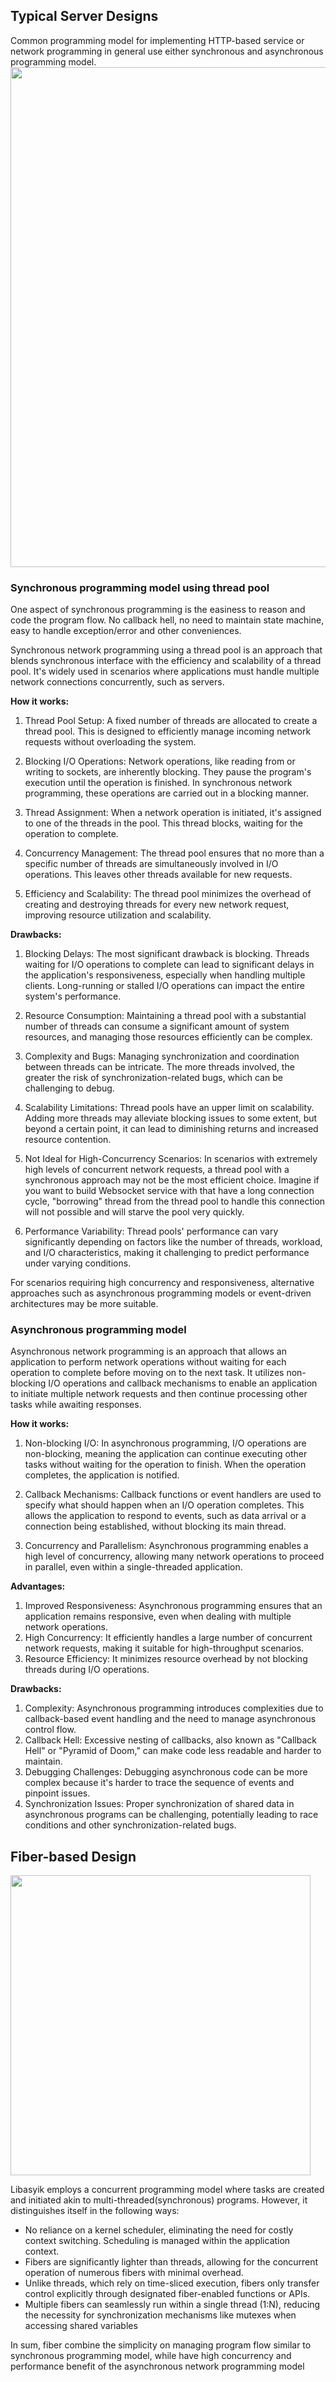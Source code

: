 ## Typical Server Designs
Common programming model for implementing HTTP-based service or network programming in general use either synchronous and asynchronous programming model.
<img src="typical_server_designs.png" width="800" >

### Synchronous programming model using thread pool
One aspect of synchronous programming is the easiness to reason and code the program flow. No callback hell, no need to maintain state machine, easy to handle exception/error and other conveniences.

Synchronous network programming using a thread pool is an approach that blends synchronous interface with the efficiency and scalability of a thread pool. It's widely used in scenarios where applications must handle multiple network connections concurrently, such as servers.

**How it works:**
1. Thread Pool Setup: A fixed number of threads are allocated to create a thread pool. This is designed to efficiently manage incoming network requests without overloading the system.

2. Blocking I/O Operations: Network operations, like reading from or writing to sockets, are inherently blocking. They pause the program's execution until the operation is finished. In synchronous network programming, these operations are carried out in a blocking manner.

3. Thread Assignment: When a network operation is initiated, it's assigned to one of the threads in the pool. This thread blocks, waiting for the operation to complete.

4. Concurrency Management: The thread pool ensures that no more than a specific number of threads are simultaneously involved in I/O operations. This leaves other threads available for new requests.

5. Efficiency and Scalability: The thread pool minimizes the overhead of creating and destroying threads for every new network request, improving resource utilization and scalability.


**Drawbacks:**
1. Blocking Delays: The most significant drawback is blocking. Threads waiting for I/O operations to complete can lead to significant delays in the application's responsiveness, especially when handling multiple clients. Long-running or stalled I/O operations can impact the entire system's performance.

2. Resource Consumption: Maintaining a thread pool with a substantial number of threads can consume a significant amount of system resources, and managing those resources efficiently can be complex.

3. Complexity and Bugs: Managing synchronization and coordination between threads can be intricate. The more threads involved, the greater the risk of synchronization-related bugs, which can be challenging to debug.

4. Scalability Limitations: Thread pools have an upper limit on scalability. Adding more threads may alleviate blocking issues to some extent, but beyond a certain point, it can lead to diminishing returns and increased resource contention.

5. Not Ideal for High-Concurrency Scenarios: In scenarios with extremely high levels of concurrent network requests, a thread pool with a synchronous approach may not be the most efficient choice. Imagine if you want to build Websocket service with that have a long connection cycle, "borrowing" thread from the thread pool to handle this connection will not possible and will starve the pool very quickly.

6. Performance Variability: Thread pools' performance can vary significantly depending on factors like the number of threads, workload, and I/O characteristics, making it challenging to predict performance under varying conditions.

For scenarios requiring high concurrency and responsiveness, alternative approaches such as asynchronous programming models or event-driven architectures may be more suitable.

### Asynchronous programming model
Asynchronous network programming is an approach that allows an application to perform network operations without waiting for each operation to complete before moving on to the next task. It utilizes non-blocking I/O operations and callback mechanisms to enable an application to initiate multiple network requests and then continue processing other tasks while awaiting responses.

**How it works:**
 1. Non-blocking I/O: In asynchronous programming, I/O operations are non-blocking, meaning the application can continue executing other tasks without waiting for the operation to finish. When the operation completes, the application is notified.

 2. Callback Mechanisms: Callback functions or event handlers are used to specify what should happen when an I/O operation completes. This allows the application to respond to events, such as data arrival or a connection being established, without blocking its main thread.

 3. Concurrency and Parallelism: Asynchronous programming enables a high level of concurrency, allowing many network operations to proceed in parallel, even within a single-threaded application.

**Advantages:**
 1. Improved Responsiveness: Asynchronous programming ensures that an application remains responsive, even when dealing with multiple network operations.
 2. High Concurrency: It efficiently handles a large number of concurrent network requests, making it suitable for high-throughput scenarios.
 3. Resource Efficiency: It minimizes resource overhead by not blocking threads during I/O operations.

**Drawbacks:**
 1. Complexity: Asynchronous programming introduces complexities due to callback-based event handling and the need to manage asynchronous control flow.
 2. Callback Hell: Excessive nesting of callbacks, also known as "Callback Hell" or "Pyramid of Doom," can make code less readable and harder to maintain.
 3. Debugging Challenges: Debugging asynchronous code can be more complex because it's harder to trace the sequence of events and pinpoint issues.
 4. Synchronization Issues: Proper synchronization of shared data in asynchronous programs can be challenging, potentially leading to race conditions and other synchronization-related bugs.

## Fiber-based Design
<img src="fiber_server_design.png" width="480" >

Libasyik employs a concurrent programming model where tasks are created and initiated akin to multi-threaded(synchronous) programs. However, it distinguishes itself in the following ways:
 - No reliance on a kernel scheduler, eliminating the need for costly context switching. Scheduling is managed within the application context.
 - Fibers are significantly lighter than threads, allowing for the concurrent operation of numerous fibers with minimal overhead.
 - Unlike threads, which rely on time-sliced execution, fibers only transfer control explicitly through designated fiber-enabled functions or APIs.
 - Multiple fibers can seamlessly run within a single thread (1:N), reducing the necessity for synchronization mechanisms like mutexes when accessing shared variables

In sum, fiber combine the simplicity on managing program flow similar to synchronous programming model, while have high concurrency and performance benefit of the asynchronous network programming model
